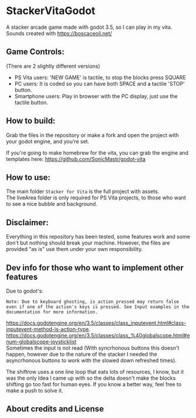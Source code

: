 # StackerVitaGodot
A stacker arcade game made with godot 3.5, so I can play in my vita.\
Sounds created with https://boscaceoil.net/

## Game Controls:
 (There are 2 slightly different versions)

- PS Vita users: 'NEW GAME' is tactile, to stop the blocks press SQUARE
- PC users: It is coded so you can have both SPACE and a tactile 'STOP' button.
- Smartphone users: Play in browser with the PC display, just use the tactile button.

## How to build:
Grab the files in the repository or make a fork and open the project with your godot engine, and you're set.

If you're going to make homebrew for the vita, you can grab the engine and templates here: https://github.com/SonicMastr/godot-vita

## How to use:
The main folder `Stacker for Vita` is the full project with assets.\
The liveArea folder is only required for PS Vita projects, to those who want to see a nice bubble and background.

## Disclaimer:
Everything in this repository has been tested, some features work and some don't but nothing should break your machine. However, the files are provided "as is" use them under your own responsibility.

## Dev info for those who want to implement other features

Due to godot's:
```
Note: Due to keyboard ghosting, is_action_pressed may return false even if one of the action's keys is pressed. See Input examples in the documentation for more information.
``` 
https://docs.godotengine.org/en/3.5/classes/class_inputevent.html#class-inputevent-method-is-action-type.
https://docs.godotengine.org/en/3.5/classes/class_%40globalscope.html#enum-globalscope-joysticklist \
Sometimes the input is not read (With syncrhonous buttons this doesn't happen, however due to the nature of the stacker 
I needed the asyncrhonous buttons to work with the slowed down refreshed times).

The shiftrow uses a one line loop that eats lots of resources, I know, but it was the only Idea I came up with so the delta doesn't make the blocks shifting go too fast for human eyes. If you know a better way, feel free to make a push to solve it.


## About credits and License


